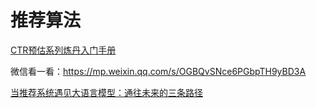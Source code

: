 # 推荐算法



[CTR预估系列炼丹入门手册](https://mp.weixin.qq.com/s/TmTXv4FrDAY0eJv7BmpRiQ)

微信看一看：https://mp.weixin.qq.com/s/OGBQvSNce6PGbpTH9yBD3A

[当推荐系统遇见大语言模型：通往未来的三条路径](https://mp.weixin.qq.com/s/H2Relpo8FW6q8vqmNtn5Rg)

